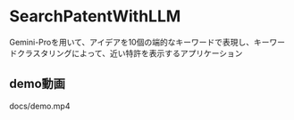 # SearchPatentWithLLM
Gemini-Proを用いて、アイデアを10個の端的なキーワードで表現し、キーワードクラスタリングによって、近い特許を表示するアプリケーション
## demo動画  
docs/demo.mp4
